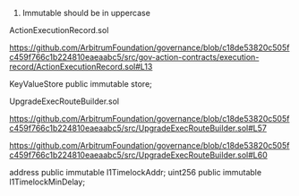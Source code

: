 1. Immutable should be in uppercase

ActionExecutionRecord.sol

https://github.com/ArbitrumFoundation/governance/blob/c18de53820c505fc459f766c1b224810eaeaabc5/src/gov-action-contracts/execution-record/ActionExecutionRecord.sol#L13

KeyValueStore public immutable store;

UpgradeExecRouteBuilder.sol

https://github.com/ArbitrumFoundation/governance/blob/c18de53820c505fc459f766c1b224810eaeaabc5/src/UpgradeExecRouteBuilder.sol#L57

https://github.com/ArbitrumFoundation/governance/blob/c18de53820c505fc459f766c1b224810eaeaabc5/src/UpgradeExecRouteBuilder.sol#L60

address public immutable l1TimelockAddr;
uint256 public immutable l1TimelockMinDelay;

